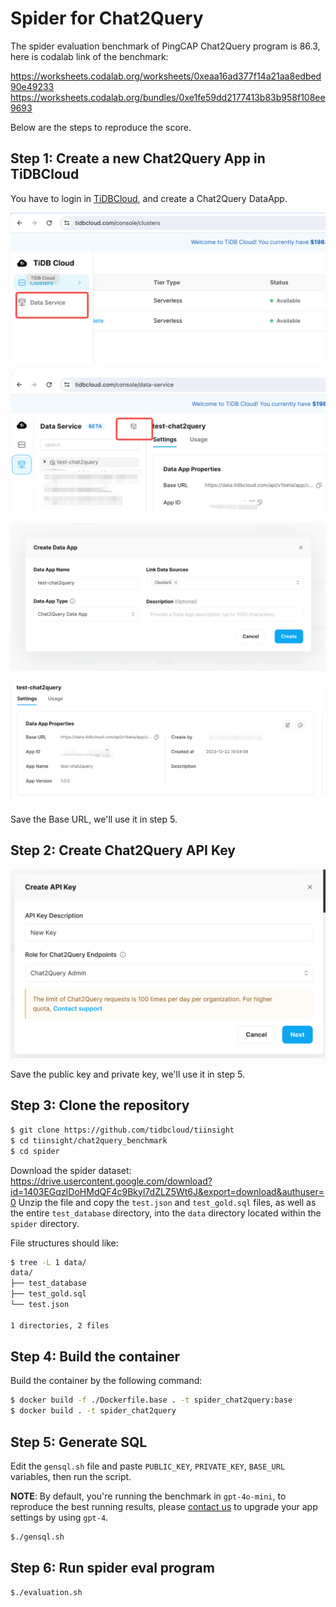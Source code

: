 # Spider for Chat2Query

The spider evaluation benchmark of PingCAP Chat2Query program is 86.3, here is codalab link of the benchmark:

https://worksheets.codalab.org/worksheets/0xeaa16ad377f14a21aa8edbed90e49233
https://worksheets.codalab.org/bundles/0xe1fe59dd2177413b83b958f108ee9693

Below are the steps to reproduce the score.

## Step 1: Create a new Chat2Query App in TiDBCloud

You have to login in [TiDBCloud](https://tidbcloud.com), and create a Chat2Query DataApp.

![Create Chat2Query App Step 1](./images/create_chat2query_app_step1.png)

![Create Chat2Query App Step 2](./images/create_chat2query_app_step2.png)

![Create Chat2Query App Step 3](./images/create_chat2query_app_step3.png)

![Chat2Query Base URL](./images/chat2query_base_url.png)

Save the Base URL, we'll use it in step 5.

## Step 2: Create Chat2Query API Key

![Create Admin API Key](./images/chat2query_create_api_key.png)

Save the public key and private key, we'll use it in step 5.

## Step 3: Clone the repository

```bash
$ git clone https://github.com/tidbcloud/tiinsight
$ cd tiinsight/chat2query_benchmark
$ cd spider
```

Download the spider dataset: https://drive.usercontent.google.com/download?id=1403EGqzIDoHMdQF4c9Bkyl7dZLZ5Wt6J&export=download&authuser=0
Unzip the file and copy the `test.json` and `test_gold.sql` files, as well as the entire `test_database` directory, into the `data` directory located within the `spider` directory.

File structures should like:

```bash
$ tree -L 1 data/
data/
├── test_database
├── test_gold.sql
└── test.json

1 directories, 2 files
```


## Step 4: Build the container

Build the container by the following command:

```bash
$ docker build -f ./Dockerfile.base . -t spider_chat2query:base
$ docker build . -t spider_chat2query
```

## Step 5: Generate SQL

Edit the `gensql.sh` file and paste `PUBLIC_KEY`, `PRIVATE_KEY`, `BASE_URL`
variables, then run the script.
<!-- -->
**NOTE**: By default, you're running the benchmark in `gpt-4o-mini`, to reproduce the best running results,
please [contact us](mailto:tiinsight@pingcap.com) to upgrade your app settings by using `gpt-4`.

```bash
$./gensql.sh
```

## Step 6: Run spider eval program

```bash
$./evaluation.sh
```
